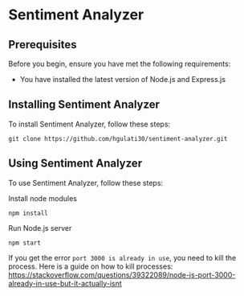 # Sentiment Analyzer

## Prerequisites

Before you begin, ensure you have met the following requirements:

* You have installed the latest version of Node.js and Express.js

## Installing Sentiment Analyzer

To install Sentiment Analyzer, follow these steps:

```
git clone https://github.com/hgulati30/sentiment-analyzer.git
```

## Using Sentiment Analyzer

To use Sentiment Analyzer, follow these steps:

Install node modules
```
npm install
```

Run Node.js server
```
npm start
```

If you get the error `port 3000 is already in use`, you need to kill the process. Here is a guide on how to kill processes: https://stackoverflow.com/questions/39322089/node-js-port-3000-already-in-use-but-it-actually-isnt
